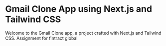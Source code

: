 # Gmail Clone App using Next.js and Tailwind CSS

Welcome to the Gmail Clone app, a project crafted with Next.js and Tailwind CSS. 
Assignment for fintract global
